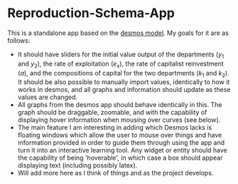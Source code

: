 # Reproduction-Schema-App
This is a standalone app based on the [desmos model](https://www.desmos.com/calculator/wyndlbrtvj). My goals for it are as follows:
- It should have sliders for the initial value output of the departments ($y_1$ and $y_2$), the rate of exploitation ($e_x$), the rate of capitalist reinvestment ($a$), and the compositions of capital for the two departments ($k_1$ and $k_2$). It should be also possible to manually import values, identically to how it works in desmos, and all graphs and information should update as these values are changed.
- All graphs from the desmos app should behave identically in this. The graph should be draggable, zoomable, and with the capability of displaying hover information when mousing over curves (see below).
- The main feature I am interesting in adding which Desmos lacks is floating windows which allow the user to mouse over things and have information provided in order to guide them through using the app and turn it into an interactive learning tool. Any widget or entity should have the capability of being 'hoverable', in which case a box should appear displaying text (including possibly latex).
- Will add more here as I think of things and as the project develops. 
